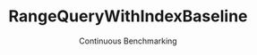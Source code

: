 ---
layout: default
title: RangeQueryWithIndexBaseline
subtitle: Continuous Benchmarking
selected: Micro
expanded: Benchmarking
benchmark: /individual_results/RangeQueryWithIndexBaseline.html
---